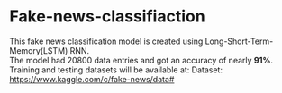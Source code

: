 # Fake-news-classifiaction

This fake news classification model is created using Long-Short-Term-Memory(LSTM) RNN. <br>
The model had 20800 data entries and got an accuracy of nearly <b>91%</b>. <br>
Training and testing datasets will be available at:
Dataset: https://www.kaggle.com/c/fake-news/data#
